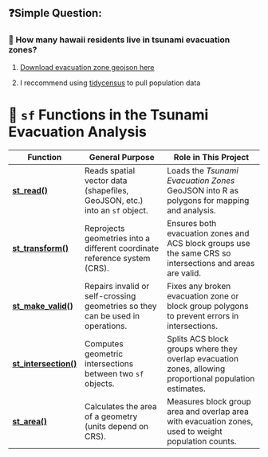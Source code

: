 ## ❓Simple Question:

### 🌊 How many hawaii residents live in tsunami evacuation zones?

1. [Download evacuation zone geojson here](https://geoportal.hawaii.gov/datasets/tsunami-evacuation-zones/explore?showTable=true)

2. I reccommend using [tidycensus](https://walker-data.com/tidycensus/) to pull population data

# 🌊 `sf` Functions in the Tsunami Evacuation Analysis

| Function | General Purpose | Role in This Project |
|----------|-----------------|-----------------------|
| [**st_read()**](https://r-spatial.github.io/sf/reference/st_read.html) | Reads spatial vector data (shapefiles, GeoJSON, etc.) into an `sf` object. | Loads the *Tsunami Evacuation Zones* GeoJSON into R as polygons for mapping and analysis. |
| [**st_transform()**](https://r-spatial.github.io/sf/reference/st_transform.html) | Reprojects geometries into a different coordinate reference system (CRS). | Ensures both evacuation zones and ACS block groups use the same CRS so intersections and areas are valid. |
| [**st_make_valid()**](https://r-spatial.github.io/sf/reference/st_make_valid.html) | Repairs invalid or self-crossing geometries so they can be used in operations. | Fixes any broken evacuation zone or block group polygons to prevent errors in intersections. |
| [**st_intersection()**](https://r-spatial.github.io/sf/reference/geos_unary.html) | Computes geometric intersections between two `sf` objects. | Splits ACS block groups where they overlap evacuation zones, allowing proportional population estimates. |
| [**st_area()**](https://r-spatial.github.io/sf/reference/geos_measures.html) | Calculates the area of a geometry (units depend on CRS). | Measures block group area and overlap area with evacuation zones, used to weight population counts. |


